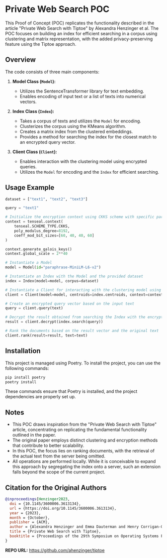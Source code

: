 # Private Web Search POC

This Proof of Concept (POC) replicates the functionality described in the article "Private Web Search with Tiptoe" by Alexandra Henzinger et al. The POC focuses on building an index for efficient searching in a corpus using clustering and matrix representation, with the added privacy-preserving feature using the Tiptoe approach.

## Overview

The code consists of three main components:

1. **Model Class (`Model`):**
   - Utilizes the SentenceTransformer library for text embedding.
   - Enables encoding of input text or a list of texts into numerical vectors.

2. **Index Class (`Index`):**
   - Takes a corpus of texts and utilizes the `Model` for encoding.
   - Clusterizes the corpus using the KMeans algorithm.
   - Creates a matrix index from the clustered embeddings.
   - Provides a method for searching the index for the closest match to an encrypted query vector.

3. **Client Class (`Client`):**
   - Enables interaction with the clustering model using encrypted queries.
   - Utilizes the `Model` for encoding and the `Index` for efficient searching.

## Usage Example

```python
dataset = ["text1", "text2", "text3"]

query = "text1"

# Initialize the encryption context using CKKS scheme with specific parameters
context = tenseal.context(
    tenseal.SCHEME_TYPE.CKKS,
    poly_modulus_degree=8192,
    coeff_mod_bit_sizes=[60, 40, 40, 60]
)

context.generate_galois_keys()
context.global_scale = 2**40

# Instantiate a Model
model = Model(id="paraphrase-MiniLM-L6-v2")

# Instantiate an Index with the Model and the provided dataset
index = Index(model=model, corpus=dataset)

# Instantiate a Client for interacting with the clustering model using encrypted queries
client = Client(model=model, centroids=index.centroids, context=context)

# Create an encrypted query vector based on the input text
query = client.query(text)

# Decrypt the result obtained from searching the Index with the encrypted query
result = client.decrypt(index.search(query))

# Rank the documents based on the result vector and the original text
client.rank(result=result, text=text)
```

## Installation

This project is managed using Poetry. To install the project, you can use the following commands:


```bash
pip install poetry
poetry install
```

These commands ensure that Poetry is installed, and the project dependencies are properly set up.

## Notes

- This POC draws inspiration from the "Private Web Search with Tiptoe" article, concentrating on replicating the fundamental functionality outlined in the paper.
- The original paper employs distinct clustering and encryption methods that contribute to better scalability.
- In this POC, the focus lies on ranking documents, with the retrieval of the actual text from the server being omitted.
- All operations are performed locally. While it is conceivable to expand this approach by segregating the index onto a server, such an extension falls beyond the scope of the current project.

## Citation for the Original Authors

```bibtex
@inproceedings{Henzinger2023,
  doi = {10.1145/3600006.3613134},
  url = {https://doi.org/10.1145/3600006.3613134},
  year = {2023},
  month = {October},
  publisher = {ACM},
  author = {Alexandra Henzinger and Emma Dauterman and Henry Corrigan-Gibbs and Nickolai Zeldovich},
  title = {Private Web Search with Tiptoe},
  booktitle = {Proceedings of the 29th Symposium on Operating Systems Principles}
}
```

**REPO URL:** https://github.com/ahenzinger/tiptoe
